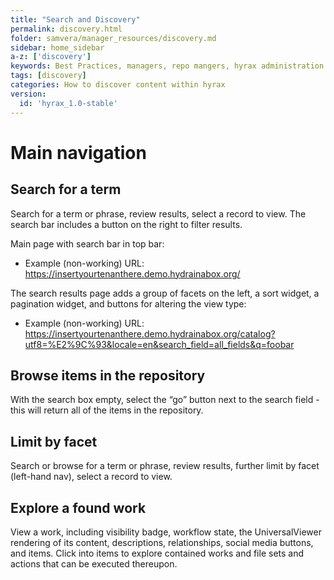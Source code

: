 ```yaml
---
title: "Search and Discovery"
permalink: discovery.html
folder: samvera/manager_resources/discovery.md
sidebar: home_sidebar
a-z: ['discovery']
keywords: Best Practices, managers, repo mangers, hyrax administration
tags: [discovery]
categories: How to discover content within hyrax
version:
  id: 'hyrax_1.0-stable'
---
```


# Main navigation

## Search for a term
Search for a term or phrase, review results, select a record to view. The search bar includes a button on the right to filter results.

Main page with search bar in top bar:

- Example (non-working) URL: https://insertyourtenanthere.demo.hydrainabox.org/

The search results page adds a group of facets on the left, a sort widget, a pagination widget, and buttons for altering the view type:

- Example (non-working) URL: https://insertyourtenanthere.demo.hydrainabox.org/catalog?utf8=%E2%9C%93&locale=en&search_field=all_fields&q=foobar

## Browse items in the repository
With the search box empty, select the “go” button next to the search field - this will return all of the items in the repository.

## Limit by facet
Search or browse for a term or phrase, review results, further limit by facet (left-hand nav), select a record to view.

## Explore a found work
View a work, including visibility badge, workflow state, the UniversalViewer rendering of its content, descriptions, relationships, social media buttons, and items. Click into items to explore contained works and file sets and actions that can be executed thereupon.
